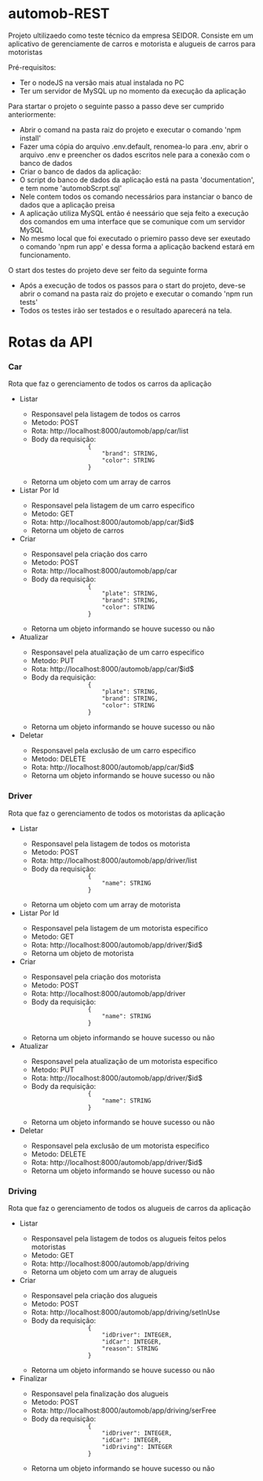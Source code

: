 # automob-REST

Projeto ultilizaedo como teste técnico da empresa SEIDOR.
Consiste em um aplicativo de gerenciamente de carros e motorista e alugueis de carros para motoristas

Pré-requisitos:
- Ter o nodeJS na versão mais atual instalada no PC
- Ter um servidor de MySQL up no momento da execução da aplicação

Para startar o projeto o seguinte passo a passo deve ser cumprido anteriormente:

- Abrir o comand na pasta raiz do projeto e executar o comando 'npm install'
- Fazer uma cópia do arquivo .env.default, renomea-lo para .env, abrir o arquivo .env e preencher os dados escritos nele para a conexão com o banco de dados
- Criar o banco de dados da aplicação:
- O script do banco de dados da aplicação está na pasta 'documentation', e tem nome 'automobScrpt.sql'
- Nele contem todos os comando necessários para instanciar o banco de dados que a aplicação preisa
- A aplicação utiliza MySQL então é neessário que seja feito a execução dos comandos em uma interface que se comunique com um servidor MySQL
- No mesmo local que foi executado o priemiro passo deve ser exeutado o comando 'npm run app' e dessa forma a aplicação backend estará em funcionamento.

O start dos testes do projeto deve ser feito da seguinte forma

- Após a execução de todos os passos para o start do projeto, deve-se abrir o comand na pasta raiz do projeto e executar o comando 'npm run tests'
- Todos os testes irão ser testados e o resultado aparecerá na tela.



<h1>Rotas da API</h1>

<h3>Car</h3>
<p>Rota que faz o gerenciamento de todos os carros da aplicação</p>

<ul>
    <li>Listar</li>
        <ul>
            <li>Responsavel pela listagem de todos os carros</li>
            <li>Metodo: POST</li>
            <li>Rota: http://localhost:8000/automob/app/car/list</li>
            <li>Body da requisição:
                <code>
                {
                    "brand": STRING,
                    "color": STRING
                }
                </code>
            </li>
            <li>Retorna um objeto com um array de carros</li>
        </ul>
    <li>Listar Por Id</li>
        <ul>
            <li>Responsavel pela listagem de um carro especifico</li>
            <li>Metodo: GET</li>
            <li>Rota: http://localhost:8000/automob/app/car/$id$</li>
            <li>Retorna um objeto de carros</li>
        </ul>
    <li>Criar</li>
        <ul>
            <li>Responsavel pela criação dos carro</li>
            <li>Metodo: POST</li>
            <li>Rota: http://localhost:8000/automob/app/car</li>
            <li>Body da requisição:
                <code>
                {
                    "plate": STRING,
                    "brand": STRING,
                    "color": STRING
                }
                </code>
            </li>
            <li>Retorna um objeto informando se houve sucesso ou não</li>
        </ul>
    <li>Atualizar</li>
        <ul>
            <li>Responsavel pela atualização de um carro especifico</li>
            <li>Metodo: PUT</li>
            <li>Rota: http://localhost:8000/automob/app/car/$id$</li>
            <li>Body da requisição:
                <code>
                {
                    "plate": STRING,
                    "brand": STRING,
                    "color": STRING
                }
                </code>
            </li>
            <li>Retorna um objeto informando se houve sucesso ou não</li>
        </ul>
    <li>Deletar</li>
        <ul>
            <li>Responsavel pela exclusão de um carro especifico</li>
            <li>Metodo: DELETE</li>
            <li>Rota: http://localhost:8000/automob/app/car/$id$</li>
            <li>Retorna um objeto informando se houve sucesso ou não</li>
        </ul>
</ul>

<h3>Driver</h3>
<p>Rota que faz o gerenciamento de todos os motoristas da aplicação</p>

<ul>
    <li>Listar</li>
        <ul>
            <li>Responsavel pela listagem de todos os motorista</li>
            <li>Metodo: POST</li>
            <li>Rota: http://localhost:8000/automob/app/driver/list</li>
            <li>Body da requisição:
                <code>
                {
                    "name": STRING
                }
                </code>
            </li>
            <li>Retorna um objeto com um array de motorista</li>
        </ul>
    <li>Listar Por Id</li>
        <ul>
            <li>Responsavel pela listagem de um motorista especifico</li>
            <li>Metodo: GET</li>
            <li>Rota: http://localhost:8000/automob/app/driver/$id$</li>
            <li>Retorna um objeto de motorista</li>
        </ul>
    <li>Criar</li>
        <ul>
            <li>Responsavel pela criação dos motorista</li>
            <li>Metodo: POST</li>
            <li>Rota: http://localhost:8000/automob/app/driver</li>
            <li>Body da requisição:
                <code>
                {
                    "name": STRING
                }
                </code>
            </li>
            <li>Retorna um objeto informando se houve sucesso ou não</li>
        </ul>
    <li>Atualizar</li>
        <ul>
            <li>Responsavel pela atualização de um motorista especifico</li>
            <li>Metodo: PUT</li>
            <li>Rota: http://localhost:8000/automob/app/driver/$id$</li>
            <li>Body da requisição:
                <code>
                {
                    "name": STRING
                }
                </code>
            </li>
            <li>Retorna um objeto informando se houve sucesso ou não</li>
        </ul>
    <li>Deletar</li>
        <ul>
            <li>Responsavel pela exclusão de um motorista especifico</li>
            <li>Metodo: DELETE</li>
            <li>Rota: http://localhost:8000/automob/app/driver/$id$</li>
            <li>Retorna um objeto informando se houve sucesso ou não</li>
        </ul>
</ul>

<h3>Driving</h3>
<p>Rota que faz o gerenciamento de todos os alugueis de carros da aplicação</p>
<ul>
    <li>Listar</li>
        <ul>
            <li>Responsavel pela listagem de todos os alugueis feitos pelos motoristas</li>
            <li>Metodo: GET</li>
            <li>Rota: http://localhost:8000/automob/app/driving</li>
            <li>Retorna um objeto com um array de alugueis</li>
        </ul>
    <li>Criar</li>
        <ul>
            <li>Responsavel pela criação dos alugueis</li>
            <li>Metodo: POST</li>
            <li>Rota: http://localhost:8000/automob/app/driving/setInUse</li>
            <li>Body da requisição:
                <code>
                {
                    "idDriver": INTEGER,
                    "idCar": INTEGER,
                    "reason": STRING
                }
                </code>
            </li>
            <li>Retorna um objeto informando se houve sucesso ou não</li>
        </ul>
    <li>Finalizar</li>
        <ul>
            <li>Responsavel pela finalização dos alugueis</li>
            <li>Metodo: POST</li>
            <li>Rota: http://localhost:8000/automob/app/driving/serFree</li>
            <li>Body da requisição:
                <code>
                {
                    "idDriver": INTEGER,
                    "idCar": INTEGER,
                    "idDriving": INTEGER
                }
                </code>
            </li>
            <li>Retorna um objeto informando se houve sucesso ou não</li>
        </ul>
</ul>
